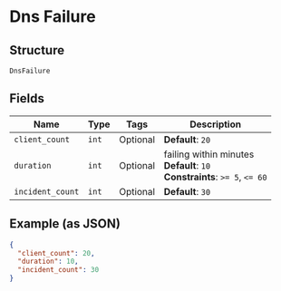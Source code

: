 
# Dns Failure

## Structure

`DnsFailure`

## Fields

| Name | Type | Tags | Description |
|  --- | --- | --- | --- |
| `client_count` | `int` | Optional | **Default**: `20` |
| `duration` | `int` | Optional | failing within minutes<br>**Default**: `10`<br>**Constraints**: `>= 5`, `<= 60` |
| `incident_count` | `int` | Optional | **Default**: `30` |

## Example (as JSON)

```json
{
  "client_count": 20,
  "duration": 10,
  "incident_count": 30
}
```

